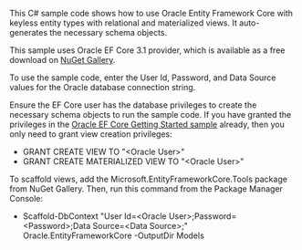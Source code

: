 This C# sample code shows how to use Oracle Entity Framework Core with keyless entity types with relational and materialized views. It auto-generates the necessary schema objects.

This sample uses Oracle EF Core 3.1 provider, which is available as a free download on [NuGet Gallery](https://www.nuget.org/packages/Oracle.EntityFrameworkCore/).

To use the sample code, enter the User Id, Password, and Data Source values for the Oracle database connection string. 

Ensure the EF Core user has the database privileges to create the necessary schema objects to run the sample code. If you have granted the privileges in the [Oracle EF Core Getting Started sample](https://github.com/oracle/dotnet-db-samples/tree/master/samples/dotnet-core/ef-core/get-started) already, then you only need to grant view creation privileges:
* GRANT CREATE VIEW TO "&lt;Oracle User&gt;"
* GRANT CREATE MATERIALIZED VIEW TO "&lt;Oracle User&gt;"

To scaffold views, add the Microsoft.EntityFrameworkCore.Tools package from NuGet Gallery. Then, run this command from the Package Manager Console:
* Scaffold-DbContext "User Id=&lt;Oracle User&gt;;Password=&lt;Password&gt;;Data Source=&lt;Data Source&gt;;" Oracle.EntityFrameworkCore -OutputDir Models
